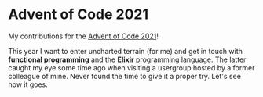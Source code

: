 # Advent of Code 2021
My contributions for the [Advent of Code 2021](https://adventofcode.com/)!

This year I want to enter uncharted terrain (for me) and get in touch with **functional programming** and the **Elixir** programming language. The latter caught my eye some time ago when visiting a usergroup hosted by a former colleague of mine. Never found the time to give it a proper try. Let's see how it goes.